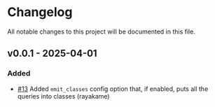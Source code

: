# Changelog
All notable changes to this project will be documented in this file.


## v0.0.1 - 2025-04-01
### Added
* [#13](https://github.com/rayakame/sqlc-gen-better-python/pull/13) Added `emit_classes` config option that, if enabled, puts all the queries into classes (rayakame)

